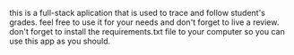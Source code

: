 this is a full-stack aplication that is used to trace and follow student's grades.
feel free to use it for your needs and don't forget to live a review.
don't forget to install the requirements.txt file to your computer so you can use this app as you should.

